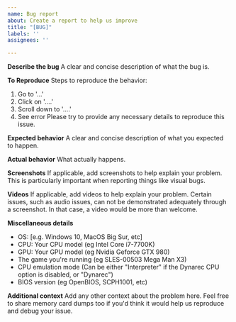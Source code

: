 ```yaml
---
name: Bug report
about: Create a report to help us improve
title: "[BUG]"
labels: ''
assignees: ''

---
```


**Describe the bug**
A clear and concise description of what the bug is.

**To Reproduce**
Steps to reproduce the behavior:
1. Go to '...'
2. Click on '....'
3. Scroll down to '....'
4. See error
Please try to provide any necessary details to reproduce this issue.

**Expected behavior**
A clear and concise description of what you expected to happen.

**Actual behavior**
What actually happens.

**Screenshots**
If applicable, add screenshots to help explain your problem. This is particularly important when reporting things like visual bugs.

**Videos**
If applicable, add videos to help explain your problem. Certain issues, such as audio issues, can not be demonstrated adequately through a screenshot. In that case, a video would be more than welcome.

**Miscellaneous details**
 - OS: [e.g. Windows 10, MacOS Big Sur, etc]
 - CPU: Your CPU model (eg Intel Core i7-7700K)
 - GPU: Your GPU model (eg Nvidia Geforce GTX 980)
 - The game you're running (eg SLES-00503 Mega Man X3)
 - CPU emulation mode (Can be either "Interpreter" if the Dynarec CPU option is disabled, or "Dynarec")
 - BIOS version (eg OpenBIOS, SCPH1001, etc)

**Additional context**
Add any other context about the problem here. Feel free to share memory card dumps too if you'd think it would help us reproduce and debug your issue.